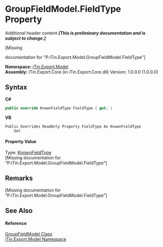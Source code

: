 # GroupFieldModel.FieldType Property 
Additional header content _**\[This is preliminary documentation and is subject to change.\]**_

\[Missing <summary> documentation for "P:iTin.Export.Model.GroupFieldModel.FieldType"\]

**Namespace:**&nbsp;<a href="ef57ffcc-e95e-b212-5a46-9aa6f5a3511f">iTin.Export.Model</a><br />**Assembly:**&nbsp;iTin.Export.Core (in iTin.Export.Core.dll) Version: 1.0.0.0 (1.0.0.0)

## Syntax

**C#**<br />
``` C#
public override KnownFieldType FieldType { get; }
```

**VB**<br />
``` VB
Public Overrides ReadOnly Property FieldType As KnownFieldType
	Get
```


#### Property Value
Type: <a href="e2bf8edc-a1bf-65e3-bbd6-ae4e39c0e15d">KnownFieldType</a><br />\[Missing <value> documentation for "P:iTin.Export.Model.GroupFieldModel.FieldType"\]

## Remarks
\[Missing <remarks> documentation for "P:iTin.Export.Model.GroupFieldModel.FieldType"\]

## See Also


#### Reference
<a href="bf7d307c-bbe8-40e6-ef00-5c459da3e24d">GroupFieldModel Class</a><br /><a href="ef57ffcc-e95e-b212-5a46-9aa6f5a3511f">iTin.Export.Model Namespace</a><br />